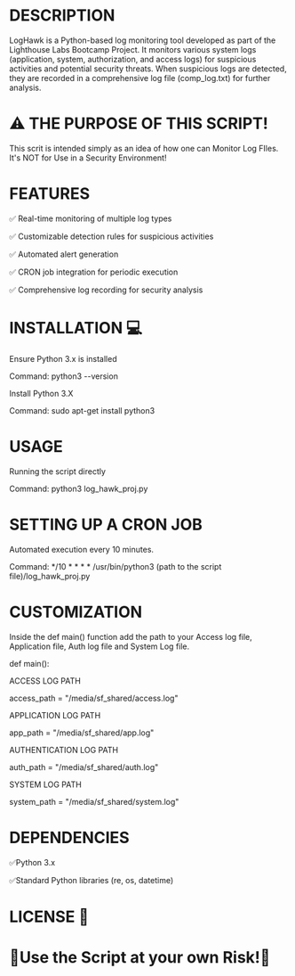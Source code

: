 # DESCRIPTION

LogHawk is a Python-based log monitoring tool developed as part 
of the Lighthouse Labs Bootcamp Project. It monitors various system 
logs (application, system, authorization, and access logs) for suspicious 
activities and potential security threats. When suspicious logs are 
detected, they are recorded in a comprehensive log file (comp_log.txt) 
for further analysis.

# ⚠️ THE PURPOSE OF THIS SCRIPT!

This scrit is intended simply as an idea of how one can Monitor Log FIles. It's NOT for Use 
in a Security Environment!

# FEATURES

✅ Real-time monitoring of multiple log types

✅ Customizable detection rules for suspicious activities

✅ Automated alert generation

✅ CRON job integration for periodic execution

✅ Comprehensive log recording for security analysis

# INSTALLATION 💻

Ensure Python 3.x is installed

Command: python3 --version

Install Python 3.X

Command: sudo apt-get install python3

# USAGE

Running the script directly

Command: python3 log_hawk_proj.py

# SETTING UP A CRON JOB 

Automated execution every 10 minutes.

Command: */10 * * * * /usr/bin/python3 (path to the script file)/log_hawk_proj.py

# CUSTOMIZATION

Inside the def main() function add the path to your Access log file, Application file, Auth log file and System Log file.

def main():

ACCESS LOG PATH

access_path = "/media/sf_shared/access.log"

APPLICATION LOG PATH

app_path = "/media/sf_shared/app.log"

AUTHENTICATION LOG PATH

auth_path = "/media/sf_shared/auth.log"

SYSTEM LOG PATH

system_path = "/media/sf_shared/system.log"

# DEPENDENCIES

✅Python 3.x

✅Standard Python libraries (re, os, datetime)

# LICENSE 📝

# 🛑Use the Script at your own Risk!🛑
